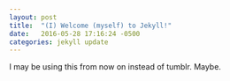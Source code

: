 ```yaml
---
layout: post
title:  "(I) Welcome (myself) to Jekyll!"
date:   2016-05-28 17:16:24 -0500
categories: jekyll update
---
```

I may be using this from now on instead of tumblr. Maybe.
